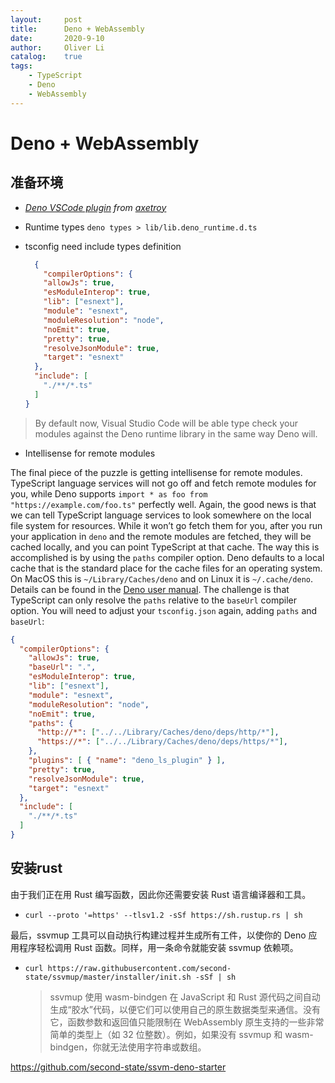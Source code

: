 ```yaml
---
layout:     post
title:      Deno + WebAssembly
date:       2020-9-10
author:     Oliver Li
catalog:    true
tags:
    - TypeScript
    - Deno
    - WebAssembly
---
```


# Deno + WebAssembly

## 准备环境

*  [*Deno VSCode plugin*](https://marketplace.visualstudio.com/items?itemName=axetroy.vscode-deno) *from* [*axetroy*](https://github.com/axetroy)

* Runtime types `deno types > lib/lib.deno_runtime.d.ts`

* tsconfig need include types definition

  ```json
    {
      "compilerOptions": {
      "allowJs": true,
      "esModuleInterop": true,
      "lib": ["esnext"],
      "module": "esnext",
      "moduleResolution": "node",
      "noEmit": true,
      "pretty": true,
      "resolveJsonModule": true,
      "target": "esnext"
    },
    "include": [
      "./**/*.ts"
    ]
  }
  ```

> By default now, Visual Studio Code will be able type check your modules against the Deno runtime library in the same way Deno will.

* Intellisense for remote modules

The final piece of the puzzle is getting intellisense for remote modules. TypeScript language services will not go off and fetch remote modules for you, while Deno supports `import * as foo from "https://example.com/foo.ts"` perfectly well. Again, the good news is that we can tell TypeScript language services to look somewhere on the local file system for resources. While it won’t go fetch them for you, after you run your application in `deno` and the remote modules are fetched, they will be cached locally, and you can point TypeScript at that cache. The way this is accomplished is by using the `paths` compiler option. Deno defaults to a local cache that is the standard place for the cache files for an operating system. On MacOS this is `~/Library/Caches/deno` and on Linux it is `~/.cache/deno`. Details can be found in the [Deno user manual](https://deno.land/manual.html#linkingtothirdpartycode). The challenge is that TypeScript can only resolve the `paths` relative to the `baseUrl` compiler option. You will need to adjust your `tsconfig.json` again, adding `paths` and `baseUrl`:

```json
{
  "compilerOptions": {
    "allowJs": true,
    "baseUrl": ".",
    "esModuleInterop": true,
    "lib": ["esnext"],
    "module": "esnext",
    "moduleResolution": "node",
    "noEmit": true,
    "paths": {
      "http://*": ["../../Library/Caches/deno/deps/http/*"],
      "https://*": ["../../Library/Caches/deno/deps/https/*"],
    },
    "plugins": [ { "name": "deno_ls_plugin" } ],
    "pretty": true,
    "resolveJsonModule": true,
    "target": "esnext"
  },
  "include": [
    "./**/*.ts"
  ]
}
```

## 安装rust

由于我们正在用 Rust 编写函数，因此你还需要安装 Rust 语言编译器和工具。

- `curl --proto '=https' --tlsv1.2 -sSf https://sh.rustup.rs | sh`

最后，ssvmup 工具可以自动执行构建过程并生成所有工件，以使你的 Deno 应用程序轻松调用 Rust 函数。同样，用一条命令就能安装 ssvmup 依赖项。

- `curl https://raw.githubusercontent.com/second-state/ssvmup/master/installer/init.sh -sSf | sh`

  > ssvmup 使用 wasm-bindgen 在 JavaScript 和 Rust 源代码之间自动生成“胶水”代码，以便它们可以使用自己的原生数据类型来通信。没有它，函数参数和返回值只能限制在 WebAssembly 原生支持的一些非常简单的类型上（如 32 位整数）。例如，如果没有 ssvmup 和 wasm-bindgen，你就无法使用字符串或数组。

https://github.com/second-state/ssvm-deno-starter